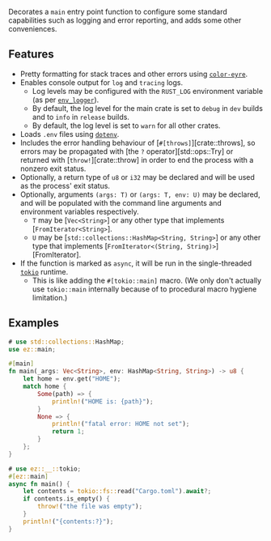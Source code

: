 Decorates a `main` entry point function to configure some standard capabilities
such as logging and error reporting, and adds some other conveniences.

## Features

- Pretty formatting for stack traces and other errors using
  [`color-eyre`](https://docs.rs/color-eyre).
- Enables console output for `log` and `tracing` logs.
  - Log levels may be configured with the `RUST_LOG` environment variable (as
    per [`env_logger`](https://docs.rs/env_logger)).
  - By default, the log level for the main crate is set to `debug` in `dev`
    builds and to `info` in `release` builds.
  - By default, the log level is set to `warn` for all other crates.
- Loads `.env` files using [`dotenv`](https://docs.rs/dotenv).
- Includes the error handling behaviour of [`#[throws]`][crate::throws], so
  errors may be propagated with [the `?` operator][std::ops::Try] or returned
  with [`throw!`][crate::throw] in order to end the process with a nonzero exit
  status.
- Optionally, a return type of `u8` or `i32` may be declared and will be used as
  the process' exit status.
- Optionally, arguments `(args: T)` or `(args: T, env: U)` may be declared, and
  will be populated with the command line arguments and environment variables
  respectively.
  - `T` may be [`Vec<String>`] or any other type that implements
    [`FromIterator<String>`].
  - `U` may be [`std::collections::HashMap<String, String>`] or any other type
    that implements [`FromIterator<(String, String)>`][FromIterator].
- If the function is marked as `async`, it will be run in the single-threaded
  [`tokio`](https://docs.rs/tokio) runtime.
  - This is like adding the `#[tokio::main]` macro. (We only don't actually use
    `tokio::main` internally because of to procedural macro hygiene limitation.)

## Examples

```rust
# use std::collections::HashMap;
use ez::main;

#[main]
fn main(_args: Vec<String>, env: HashMap<String, String>) -> u8 {
    let home = env.get("HOME");
    match home {
        Some(path) => {
            println!("HOME is: {path}");
        }
        None => {
            println!("fatal error: HOME not set");
            return 1;
        }
    };
}
```

```rust
# use ez::__::tokio;
#[ez::main]
async fn main() {
    let contents = tokio::fs::read("Cargo.toml").await?;
    if contents.is_empty() {
        throw!("the file was empty");
    }
    println!("{contents:?}");
}
```
